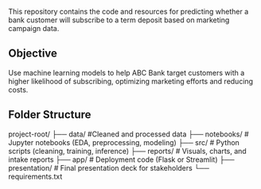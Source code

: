 This repository contains the code and resources for predicting whether a bank customer will subscribe to a term deposit based on marketing campaign data.

## Objective
Use machine learning models to help ABC Bank target customers with a higher likelihood of subscribing, optimizing marketing efforts and reducing costs.

## Folder Structure
project-root/
├── data/ #Cleaned and processed data
├── notebooks/ # Jupyter notebooks (EDA, preprocessing, modeling)
├── src/ # Python scripts (cleaning, training, inference)
├── reports/ # Visuals, charts, and intake reports
├── app/ # Deployment code (Flask or Streamlit)
├── presentation/ # Final presentation deck for stakeholders
└── requirements.txt